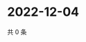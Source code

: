 # 2022-12-04

共 0 条

<!-- BEGIN WEIBO -->
<!-- 最后更新时间 Sun Dec 04 2022 11:15:19 GMT+0800 (China Standard Time) -->

<!-- END WEIBO -->
